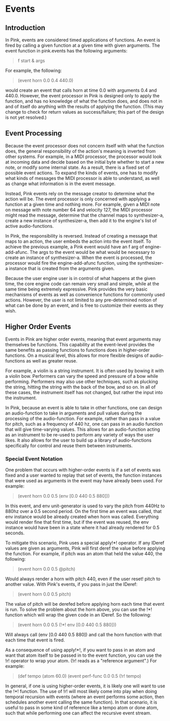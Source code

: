 # Events

## Introduction

In Pink, events are considered timed applications of functions. An event is fired by calling a given function at a given time with given arguments. The event function in pink.events has the following arguments:

> f start & args

For example, the following:

> (event horn 0.0 0.4 440.0)

would create an event that calls horn at time 0.0 with arguments 0.4 and 440.0. However, the event processor in Pink is designed only to apply the function, and has no knowledge of what the function does, and does not in and of itself do anything with the results of applying the function. (This may change to check for return values as success/failure; this part of the design is not yet resolved.)  

## Event Processing

Because the event processor does not concern itself with what the function does, the general responsibility of the action's meaning is inverted from other systems.  For example, in a MIDI processor, the processor would look at incoming data and decide based on the initial byte whether to start a new note, or modify some internal state. As a result, there is a fixed set of possible event actions.  To expand the kinds of events, one has to modify what kinds of messages the MIDI processor is able to understand, as well as change what information is in the event message.

Instead, Pink events rely on the message creator to determine what the action will be.  The event processor is only concerned with applying a function at a given time and nothing more. For example, given a MIDI note on message with note number 64 and velocity 127, the MIDI processor might read the message, determine that the channel maps to synthesizer-a, create a new instance of synthesizer-a, then add it to the engine's list of active audio-functions.  

In Pink, the responsibility is reversed. Instead of creating a message that maps to an action, the user embeds the action into the event itself. To achieve the previous example, a Pink event would have an f arg of engine-add-afunc. The args to the event would be what would be necessary to create an instance of synthesizer-a.  When the event is processed, the processor would fire the engine-add-afunc function, using the synthesizer-a instance that is created from the arguments given. 

Because the user engine user is in control of what happens at the given time, the core engine code can remain very small and simple, while at the same time being extremely expressive.  Pink provides the very basic mechanisms of events as well as convenience functions for commonly used actions. However, the user is not limited to any pre-determined notion of what can be done by an event, and is free to customize their events as they wish. 

## Higher Order Events

Events in Pink are higher order events, meaning that event arguments may themselves be functions. This capability at the event-level provides the same benefits as passing functions to functions does in higher-order functions.  On a musical level, this allows for more flexible designs of audio-functions as well as greater reuse.

For example, a violin is a string instrument.  It is often used by bowing it with a violin bow.  Performers can vary the speed and pressure of a bow while performing. Performers may also use other techniques, such as plucking the string, hitting the string with the back of the bow, and so on.  In all of these cases, the instrument itself has not changed, but rather the input into the instrument.  

In Pink, because an event is able to take in other functions, one can design an audio-function to take in arguments and pull values during the processing of the audio-function.  For example, rather than pass in a value for pitch, such as a frequency of 440 hz, one can pass in an audio function that will give time-varying values. This allows for an audio-function acting as an instrument to be re-used to perform any variety of ways the user likes. It also allows for the user to build up a library of audio-functions specifically for control and reuse them between instruments. 

### Special Event Notation

One problem that occurs with higher-order events is if a set of events was fixed and a user wanted to replay that set of events, the function instances that were used as arguments in the event may have already been used.  For example:

> (event horn 0.0 0.5 (env [0.0 440 0.5 880]))

In this event, and env unit-generator is used to vary the pitch from 440Hz to 880hz over a 0.5 second period.  On the first time an event was called, that env instance would be already created when horn was called. Everything would render fine that first time, but if the event was reused, the env instance would have been in a state where it had already rendered for 0.5 seconds.  

To mitigate this scenario, Pink uses a special apply!\*! operator.  If any IDeref values are given as arguments, Pink will first deref the value before applying the function.  For example, if pitch was an atom that held the value 440, the following:

> (event horn 0.0 0.5 @pitch)

Would always render a horn with pitch 440, even if the user reset! pitch to another value. With Pink's events, if you pass in just the IDeref:

> (event horn 0.0 0.5 pitch)

The value of pitch will be derefed before applying horn each time that event is run.  To solve the problem about the horn above, you can use the !\*! function which will wrap the given code in an IDeref.  So the following:

> (event horn 0.0 0.5 (!\*! env [0.0 440 0.5 880]))

Will always call (env [0.0 440 0.5 880]) and call the horn function with that each time that event is fired.


As a consequence of using apply!\*!, if you want to pass in an atom and want that atom itself to be passed in to the event function, you can use the !r! operator to wrap your atom. (!r! reads as a "reference argument".) For example:

> (def tempo (atom 60.0)
> (event perf-func 0.0 0.5 (!r! tempo)

In general, if one is using higher-order events, it is likely one will want to use the !\*! function. The use of !r! will most likely come into play when doing temporal recursion with events (where an event performs some action, then schedules another event calling the same function).  In that scenario, it is useful to pass in some kind of reference like a tempo atom or done atom, such that while performing one can affect the recursive event stream. 
